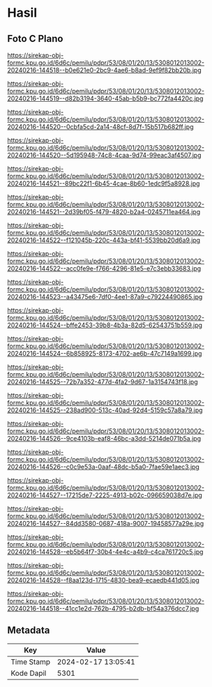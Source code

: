 # Hasil

## Foto C Plano

https://sirekap-obj-formc.kpu.go.id/6d6c/pemilu/pdpr/53/08/01/20/13/5308012013002-20240216-144518--b0e621e0-2bc9-4ae6-b8ad-9ef9f82bb20b.jpg

https://sirekap-obj-formc.kpu.go.id/6d6c/pemilu/pdpr/53/08/01/20/13/5308012013002-20240216-144519--d82b3194-3640-45ab-b5b9-bc772fa4420c.jpg

https://sirekap-obj-formc.kpu.go.id/6d6c/pemilu/pdpr/53/08/01/20/13/5308012013002-20240216-144520--0cbfa5cd-2a14-48cf-8d7f-15b517b682ff.jpg

https://sirekap-obj-formc.kpu.go.id/6d6c/pemilu/pdpr/53/08/01/20/13/5308012013002-20240216-144520--5d195948-74c8-4caa-9d74-99eac3af4507.jpg

https://sirekap-obj-formc.kpu.go.id/6d6c/pemilu/pdpr/53/08/01/20/13/5308012013002-20240216-144521--89bc22f1-6b45-4cae-8b60-1edc9f5a8928.jpg

https://sirekap-obj-formc.kpu.go.id/6d6c/pemilu/pdpr/53/08/01/20/13/5308012013002-20240216-144521--2d39bf05-f479-4820-b2a4-0245711ea464.jpg

https://sirekap-obj-formc.kpu.go.id/6d6c/pemilu/pdpr/53/08/01/20/13/5308012013002-20240216-144522--f121045b-220c-443a-bf41-5539bb20d6a9.jpg

https://sirekap-obj-formc.kpu.go.id/6d6c/pemilu/pdpr/53/08/01/20/13/5308012013002-20240216-144522--acc0fe9e-f766-4296-81e5-e7c3ebb33683.jpg

https://sirekap-obj-formc.kpu.go.id/6d6c/pemilu/pdpr/53/08/01/20/13/5308012013002-20240216-144523--a43475e6-7df0-4ee1-87a9-c79224490865.jpg

https://sirekap-obj-formc.kpu.go.id/6d6c/pemilu/pdpr/53/08/01/20/13/5308012013002-20240216-144524--bffe2453-39b8-4b3a-82d5-62543751b559.jpg

https://sirekap-obj-formc.kpu.go.id/6d6c/pemilu/pdpr/53/08/01/20/13/5308012013002-20240216-144524--6b858925-8173-4702-ae6b-47c7149a1699.jpg

https://sirekap-obj-formc.kpu.go.id/6d6c/pemilu/pdpr/53/08/01/20/13/5308012013002-20240216-144525--72b7a352-477d-4fa2-9d67-1a3154743f18.jpg

https://sirekap-obj-formc.kpu.go.id/6d6c/pemilu/pdpr/53/08/01/20/13/5308012013002-20240216-144525--238ad900-513c-40ad-92d4-5159c57a8a79.jpg

https://sirekap-obj-formc.kpu.go.id/6d6c/pemilu/pdpr/53/08/01/20/13/5308012013002-20240216-144526--9ce4103b-eaf8-46bc-a3dd-5214de071b5a.jpg

https://sirekap-obj-formc.kpu.go.id/6d6c/pemilu/pdpr/53/08/01/20/13/5308012013002-20240216-144526--c0c9e53a-0aaf-48dc-b5a0-7fae59e1aec3.jpg

https://sirekap-obj-formc.kpu.go.id/6d6c/pemilu/pdpr/53/08/01/20/13/5308012013002-20240216-144527--17215de7-2225-4913-b02c-096659038d7e.jpg

https://sirekap-obj-formc.kpu.go.id/6d6c/pemilu/pdpr/53/08/01/20/13/5308012013002-20240216-144527--84dd3580-0687-418a-9007-19458577a29e.jpg

https://sirekap-obj-formc.kpu.go.id/6d6c/pemilu/pdpr/53/08/01/20/13/5308012013002-20240216-144528--eb5b64f7-30b4-4e4c-a4b9-c4ca761720c5.jpg

https://sirekap-obj-formc.kpu.go.id/6d6c/pemilu/pdpr/53/08/01/20/13/5308012013002-20240216-144528--f8aa123d-1715-4830-bea9-ecaedb441d05.jpg

https://sirekap-obj-formc.kpu.go.id/6d6c/pemilu/pdpr/53/08/01/20/13/5308012013002-20240216-144518--41cc1e2d-762b-4795-b2db-bf54a376dcc7.jpg


## Metadata

| Key        | Value               |
| ---------- | ------------------- |
| Time Stamp | 2024-02-17 13:05:41 |
| Kode Dapil | 5301                |



